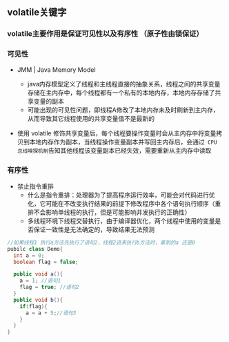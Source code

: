 ## volatile关键字   
### volatile主要作用是保证可见性以及有序性 （原子性由锁保证）
### 可见性
+ JMM | Java Memory Model 
  - java内存模型定义了线程和主线程直接的抽象关系，线程之间的共享变量存储在主内存中，每个线程都有一个私有的本地内存，本地内存存储了共享变量的副本
  -  可能出现的可见性问题，即线程A修改了本地内存未及时刷新到主内存，从而导致其它线程使用的共享变量值不是最新的

+ 使用 volatile 修饰共享变量后，每个线程要操作变量时会从主内存中将变量拷贝到本地内存作为副本，当线程操作变量副本并写回主内存后，会通过` CPU 总线嗅探机制`告知其他线程该变量副本已经失效，需要重新从主内存中读取

### 有序性
+ 禁止指令重排
  - 什么是指令重排：处理器为了提高程序运行效率，可能会对代码进行优化，它可能在不改变执行结果的前提下修改程序中各个语句执行顺序（重排不会影响单线程的执行，但是可能影响并发执行的正确性）
  - 多线程环境下线程交替执行，由于编译器优化，两个线程中使用的变量是否保证一致性是无法确定的，导致结果无法预测
````java
//如果线程1 执行a方法先执行了语句2，线程2进来执行b方法时，拿到的a 还是0
pubilc class Demo{
  int a = 0;
  boolean flag = false;

  public void a(){
    a = 1; //语句1
    flag = true; //语句2
  }
  public void b(){
    if(flag){
      a = a + 5;//语句3
    }
  }
}
````  